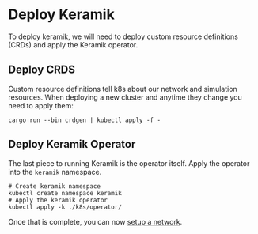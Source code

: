 # Deploy Keramik

To deploy keramik, we will need to deploy custom resource definitions (CRDs) and apply the Keramik operator.

## Deploy CRDS

Custom resource definitions tell k8s about our network and simulation resources.
When deploying a new cluster and anytime they change you need to apply them:

```shell
cargo run --bin crdgen | kubectl apply -f -
```


## Deploy Keramik  Operator

The last piece to running Keramik is the operator itself. Apply the operator into the `keramik` namespace.

```
# Create keramik namespace
kubectl create namespace keramik
# Apply the keramik operator
kubectl apply -k ./k8s/operator/
```

Once that is complete, you can now [setup a network](./setup_network.md).
